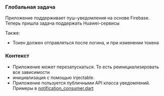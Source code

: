 ### Глобальная задача
Приложение поддерживает пуш-уведомления на основе Firebase. Теперь пришла 
задача поддержать Huawei-сервисы

Также:
- Токен должен отправляться после логина, и при изменении токена

### Контекст
- Приложение может перезапускаться. То есть реинициализировать все зависимости
- инициализация с помощью injectable.
- Приложение пользуется публичными API класса уведомлений. Примеры 
  в [notification_consumer.dart](../notification_consumer.dart)
